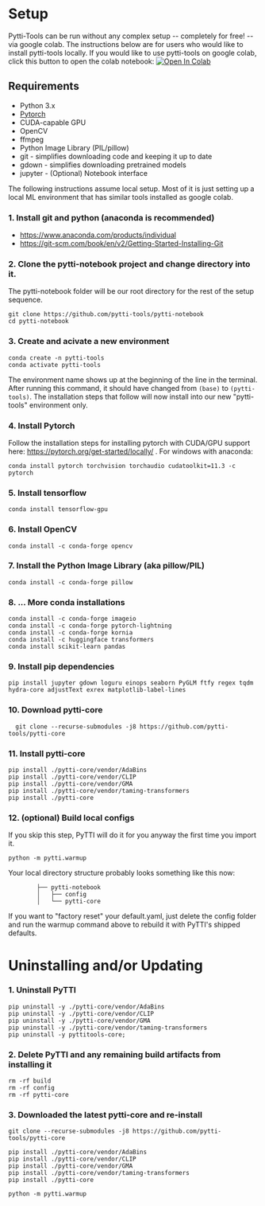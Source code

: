 # Setup

Pytti-Tools can be run without any complex setup -- completely for free! -- via google colab. The instructions below are for users who would like to install pytti-tools locally. If you would like to use pytti-tools on google colab, click this button to open the colab notebook: [![Open In Colab](https://colab.research.google.com/assets/colab-badge.svg)](https://colab.research.google.com/github/pytti-tools/pytti-notebook/blob/main/pyttitools-PYTTI.ipynb)

## Requirements

* Python 3.x
* [Pytorch](https://pytorch.org/get-started/locally/)
* CUDA-capable GPU
* OpenCV
* ffmpeg
* Python Image Library (PIL/pillow)
* git - simplifies downloading code and keeping it up to date
* gdown - simplifies downloading pretrained models
* jupyter - (Optional) Notebook interface


The following instructions assume local setup. Most of it is just setting up a local ML environment that has similar tools installed as google colab.

### 1. Install git and python (anaconda is recommended)

* https://www.anaconda.com/products/individual
* https://git-scm.com/book/en/v2/Getting-Started-Installing-Git

### 2. Clone the pytti-notebook project and change directory into it.

The pytti-notebook folder will be our root directory for the rest of the setup sequence.

    git clone https://github.com/pytti-tools/pytti-notebook
    cd pytti-notebook

### 3.  Create and acivate a new environment

    conda create -n pytti-tools
    conda activate pytti-tools

The environment name shows up at the beginning of the line in the terminal. After running this command, it should have changed from `(base)` to `(pytti-tools)`. The installation steps that follow will now install into our new "pytti-tools" environment only.

### 4. Install Pytorch

Follow the installation steps for installing pytorch with CUDA/GPU support here: https://pytorch.org/get-started/locally/ . For windows with anaconda:

    conda install pytorch torchvision torchaudio cudatoolkit=11.3 -c pytorch

### 5. Install tensorflow

    conda install tensorflow-gpu
### 6. Install OpenCV

    conda install -c conda-forge opencv

### 7. Install the Python Image Library (aka pillow/PIL)

    conda install -c conda-forge pillow

### 8. ... More conda installations

    conda install -c conda-forge imageio
    conda install -c conda-forge pytorch-lightning
    conda install -c conda-forge kornia
    conda install -c huggingface transformers
    conda install scikit-learn pandas

### 9. Install pip dependencies

    pip install jupyter gdown loguru einops seaborn PyGLM ftfy regex tqdm hydra-core adjustText exrex matplotlib-label-lines

### 10. Download pytti-core

      git clone --recurse-submodules -j8 https://github.com/pytti-tools/pytti-core
### 11. Install pytti-core

    pip install ./pytti-core/vendor/AdaBins
    pip install ./pytti-core/vendor/CLIP
    pip install ./pytti-core/vendor/GMA
    pip install ./pytti-core/vendor/taming-transformers
    pip install ./pytti-core

### 12. (optional) Build local configs

If you skip this step, PyTTI will do it for you anyway the first time you import it.

```
python -m pytti.warmup
```

Your local directory structure probably looks something like this now:

            ├── pytti-notebook
            │   ├── config
            │   └── pytti-core

If you want to "factory reset" your default.yaml, just delete the config folder and run the warmup command above to rebuild it with PyTTI's shipped defaults.


# Uninstalling and/or Updating

### 1. Uninstall PyTTI

```
pip uninstall -y ./pytti-core/vendor/AdaBins
pip uninstall -y ./pytti-core/vendor/CLIP
pip uninstall -y ./pytti-core/vendor/GMA
pip uninstall -y ./pytti-core/vendor/taming-transformers
pip uninstall -y pyttitools-core;
```

### 2. Delete PyTTI and any remaining build artifacts from installing it

```
rm -rf build
rm -rf config
rm -rf pytti-core
```

### 3. Downloaded the latest pytti-core and re-install

```
git clone --recurse-submodules -j8 https://github.com/pytti-tools/pytti-core

pip install ./pytti-core/vendor/AdaBins
pip install ./pytti-core/vendor/CLIP
pip install ./pytti-core/vendor/GMA
pip install ./pytti-core/vendor/taming-transformers
pip install ./pytti-core

python -m pytti.warmup
```